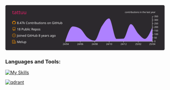 [![](https://raw.githubusercontent.com/tattuu/tattuu/main/profile-summary-card-output/monokai/0-profile-details.svg)](https://github.com/vn7n24fzkq/github-profile-summary-cards)
<!-- [![](https://raw.githubusercontent.com/tattuu/tattuu/main/profile-summary-card-output/monokai/1-repos-per-language.svg)](https://github.com/vn7n24fzkq/github-profile-summary-cards)  -->

<h3 align="left">Languages and Tools:</h3>

[![My Skills](https://skillicons.dev/icons?i=ts,python,c,vue,fastapi,flutter,mysql,firebase,aws,docker,selenium)](https://skillicons.dev)
<p align="left">
    <a href="https://qdrant.tech/" target="_blank"> <img src="https://raw.githubusercontent.com/gilbarbara/logos/92bb74e98bca1ea1ad794442676ebc4e75038adc/logos/qdrant-icon.svg" alt="qdrant" width="40" height="40"/> </a>
</p>
  
<!--
**tattuu/tattuu** is a ✨ _special_ ✨ repository because its `README.md` (this file) appears on your GitHub profile.

Here are some ideas to get you started:

- 🔭 I’m currently working on ...
- 🌱 I’m currently learning ...
- 👯 I’m looking to collaborate on ...
- 🤔 I’m looking for help with ...
- 💬 Ask me about ...
- 📫 How to reach me: ...
- 😄 Pronouns: ...
- ⚡ Fun fact: ...
-->
